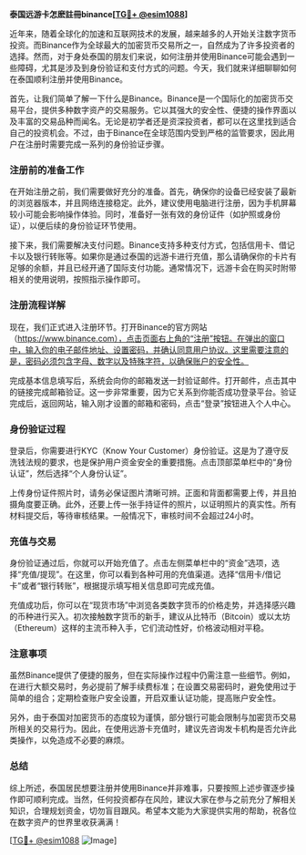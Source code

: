 **泰国远游卡怎麽註冊binance[[TG💪+ @esim1088](https://t.me/s/esim1088)]**

近年来，随着全球化的加速和互联网技术的发展，越来越多的人开始关注数字货币投资。而Binance作为全球最大的加密货币交易所之一，自然成为了许多投资者的选择。然而，对于身处泰国的朋友们来说，如何注册并使用Binance可能会遇到一些障碍，尤其是涉及到身份验证和支付方式的问题。今天，我们就来详细聊聊如何在泰国顺利注册并使用Binance。

首先，让我们简单了解一下什么是Binance。Binance是一个国际化的加密货币交易平台，提供多种数字资产的交易服务。它以其强大的安全性、便捷的操作界面以及丰富的交易品种而闻名。无论是初学者还是资深投资者，都可以在这里找到适合自己的投资机会。不过，由于Binance在全球范围内受到严格的监管要求，因此用户在注册时需要完成一系列的身份验证步骤。

### 注册前的准备工作

在开始注册之前，我们需要做好充分的准备。首先，确保你的设备已经安装了最新的浏览器版本，并且网络连接稳定。此外，建议使用电脑进行注册，因为手机屏幕较小可能会影响操作体验。同时，准备好一张有效的身份证件（如护照或身份证），以便后续的身份验证环节使用。

接下来，我们需要解决支付问题。Binance支持多种支付方式，包括信用卡、借记卡以及银行转账等。如果你是通过泰国的远游卡进行充值，那么请确保你的卡片有足够的余额，并且已经开通了国际支付功能。通常情况下，远游卡会在购买时附带相关的使用说明，按照指示操作即可。

### 注册流程详解

现在，我们正式进入注册环节。打开Binance的官方网站（https://www.binance.com），点击页面右上角的“注册”按钮。在弹出的窗口中，输入你的电子邮件地址、设置密码，并确认同意用户协议。这里需要注意的是，密码必须包含字母、数字以及特殊字符，以确保账户的安全性。

完成基本信息填写后，系统会向你的邮箱发送一封验证邮件。打开邮件，点击其中的链接完成邮箱验证。这一步非常重要，因为它关系到你能否成功登录平台。验证完成后，返回网站，输入刚才设置的邮箱和密码，点击“登录”按钮进入个人中心。

### 身份验证过程

登录后，你需要进行KYC（Know Your Customer）身份验证。这是为了遵守反洗钱法规的要求，也是保护用户资金安全的重要措施。点击顶部菜单栏中的“身份认证”，然后选择“个人身份认证”。

上传身份证件照片时，请务必保证图片清晰可辨。正面和背面都需要上传，并且拍摄角度要正确。此外，还要上传一张手持证件的照片，以证明照片的真实性。所有材料提交后，等待审核结果。一般情况下，审核时间不会超过24小时。

### 充值与交易

身份验证通过后，你就可以开始充值了。点击左侧菜单栏中的“资金”选项，选择“充值/提现”。在这里，你可以看到各种可用的充值渠道。选择“信用卡/借记卡”或者“银行转账”，根据提示填写相关信息即可完成充值。

充值成功后，你可以在“现货市场”中浏览各类数字货币的价格走势，并选择感兴趣的币种进行买入。初次接触数字货币的新手，建议从比特币（Bitcoin）或以太坊（Ethereum）这样的主流币种入手，它们流动性好，价格波动相对平稳。

### 注意事项

虽然Binance提供了便捷的服务，但在实际操作过程中仍需注意一些细节。例如，在进行大额交易时，务必提前了解手续费标准；在设置交易密码时，避免使用过于简单的组合；定期检查账户安全设置，开启双重认证功能，提高账户安全性。

另外，由于泰国对加密货币的态度较为谨慎，部分银行可能会限制与加密货币交易所相关的交易行为。因此，在使用远游卡充值时，建议先咨询发卡机构是否允许此类操作，以免造成不必要的麻烦。

### 总结

综上所述，泰国居民想要注册并使用Binance并非难事，只要按照上述步骤逐步操作即可顺利完成。当然，任何投资都存在风险，建议大家在参与之前充分了解相关知识，合理规划资金，切勿盲目跟风。希望本文能为大家提供实用的帮助，祝各位在数字资产的世界里收获满满！

[[TG💪+ @esim1088](https://t.me/s/esim1088) ![Image](https://i.postimg.cc/4NQfJmqS/Snipaste-2025-05-13-00-14-12.png)]